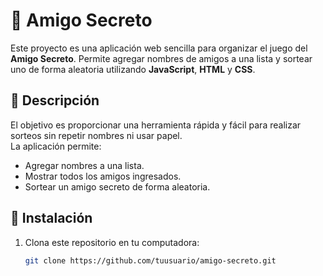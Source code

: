 # 🎁 Amigo Secreto

Este proyecto es una aplicación web sencilla para organizar el juego del **Amigo Secreto**. Permite agregar nombres de amigos a una lista y sortear uno de forma aleatoria utilizando **JavaScript**, **HTML** y **CSS**.

## 📜 Descripción

El objetivo es proporcionar una herramienta rápida y fácil para realizar sorteos sin repetir nombres ni usar papel.  
La aplicación permite:
- Agregar nombres a una lista.
- Mostrar todos los amigos ingresados.
- Sortear un amigo secreto de forma aleatoria.

## 🚀 Instalación

1. Clona este repositorio en tu computadora:
   ```bash
   git clone https://github.com/tuusuario/amigo-secreto.git
